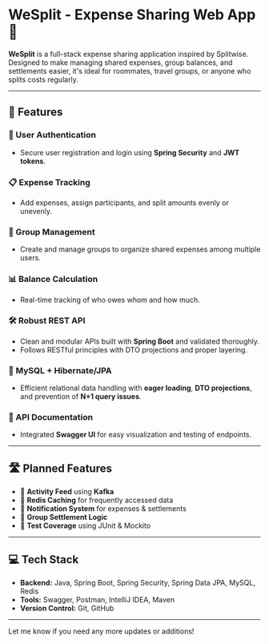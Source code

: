 # WeSplit - Expense Sharing Web App 💸

**WeSplit** is a full-stack expense sharing application inspired by Splitwise. Designed to make managing shared expenses, group balances, and settlements easier, it's ideal for roommates, travel groups, or anyone who splits costs regularly.

---

## 🔑 Features

### 🔐 User Authentication
- Secure user registration and login using **Spring Security** and **JWT tokens**.

### 📋 Expense Tracking
- Add expenses, assign participants, and split amounts evenly or unevenly.

### 👥 Group Management
- Create and manage groups to organize shared expenses among multiple users.

### 📊 Balance Calculation
- Real-time tracking of who owes whom and how much.

### 🛠️ Robust REST API
- Clean and modular APIs built with **Spring Boot** and validated thoroughly.
- Follows RESTful principles with DTO projections and proper layering.

### 🐘 MySQL + Hibernate/JPA
- Efficient relational data handling with **eager loading**, **DTO projections**, and prevention of **N+1 query issues**.

### 📄 API Documentation
- Integrated **Swagger UI** for easy visualization and testing of endpoints.

---

## 🛣️ Planned Features

- 🪪 **Activity Feed** using **Kafka**
- 🧠 **Redis Caching** for frequently accessed data
- 🔔 **Notification System** for expenses & settlements
- 💸 **Group Settlement Logic**
- 🧪 **Test Coverage** using JUnit & Mockito

---

## 💻 Tech Stack

- **Backend:** Java, Spring Boot, Spring Security, Spring Data JPA, MySQL, Redis
- **Tools:** Swagger, Postman, IntelliJ IDEA, Maven
- **Version Control:** Git, GitHub

---

Let me know if you need any more updates or additions!

